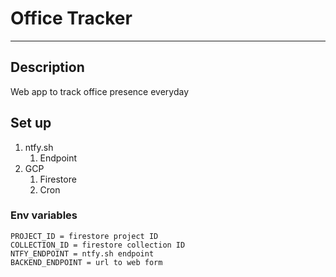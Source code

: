 # Office Tracker

---

## Description

Web app to track office presence everyday

## Set up

1. ntfy.sh
   1. Endpoint
2. GCP 
   1. Firestore
   2. Cron

### Env variables

```
PROJECT_ID = firestore project ID
COLLECTION_ID = firestore collection ID
NTFY_ENDPOINT = ntfy.sh endpoint
BACKEND_ENDPOINT = url to web form
```
